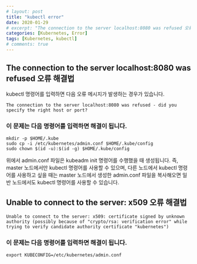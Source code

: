 ```yaml
---
# layout: post
title: "kubectl error"
date: 2020-01-29
# excerpt: "The connection to the server localhost:8080 was refused 오류 해결법"
categories: [Kubernetes, Error]
tags: [Kubernetes, kubectl]
# comments: true
---
```


## The connection to the server localhost:8080 was refused 오류 해결법
kubectl 명령어를 입력하면 다음 오류 메시지가 발생하는 경우가 있습니다.

```
The connection to the server localhost:8080 was refused - did you specify the right host or port?
```

### 이 문제는 다음 명령어를 입력하면 해결이 됩니다.
```
mkdir -p $HOME/.kube
sudo cp -i /etc/kubernetes/admin.conf $HOME/.kube/config
sudo chown $(id -u):$(id -g) $HOME/.kube/config
```
위에서 admin.conf 파일은 kubeadm init 명령어를 수행했을 때 생성됩니다. 즉, master 노드에서만 kubectl 명령어를 사용할 수 있으며, 다른 노드에서 kubectl 명령어를 사용하고 싶을 때는 master 노드에서 생성한 admin.conf 파일을 복사해오면 일반 노드에서도 kubectl 명령어를 사용할 수 있습니다.

## Unable to connect to the server: x509 오류 해결법
```
Unable to connect to the server: x509: certificate signed by unknown authority (possibly because of "crypto/rsa: verification error" while trying to verify candidate authority certificate "kubernetes")
```

### 이 문제는 다음 명령어를 입력하면 해결이 됩니다.
```
export KUBECONFIG=/etc/kubernetes/admin.conf
```
